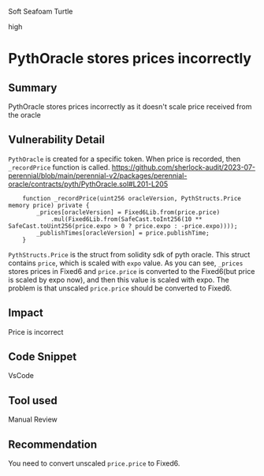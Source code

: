 Soft Seafoam Turtle

high

# PythOracle stores prices incorrectly
## Summary
PythOracle stores prices incorrectly as it doesn't scale price received from the oracle
## Vulnerability Detail
`PythOracle` is created for a specific token. When price is recorded, then `_recordPrice` function is called.
https://github.com/sherlock-audit/2023-07-perennial/blob/main/perennial-v2/packages/perennial-oracle/contracts/pyth/PythOracle.sol#L201-L205
```solidity
    function _recordPrice(uint256 oracleVersion, PythStructs.Price memory price) private {
        _prices[oracleVersion] = Fixed6Lib.from(price.price)
            .mul(Fixed6Lib.from(SafeCast.toInt256(10 ** SafeCast.toUint256(price.expo > 0 ? price.expo : -price.expo))));
        _publishTimes[oracleVersion] = price.publishTime;
    }
```
`PythStructs.Price` is the struct from solidity sdk of pyth oracle. This struct contains `price`, which is scaled with `expo` value.
As you can see, `_prices` stores prices in Fixed6 and `price.price` is converted to the Fixed6(but price is scaled by expo now), and then this value is scaled with expo.
The problem is that unscaled `price.price` should be converted to Fixed6.
## Impact
Price is incorrect
## Code Snippet
VsCode
## Tool used

Manual Review

## Recommendation
You need to convert unscaled `price.price` to Fixed6.